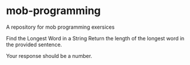 # mob-programming

A repository for mob programming exersices

Find the Longest Word in a String
Return the length of the longest word in the provided sentence.

Your response should be a number.
